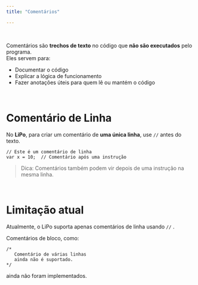```yaml
---
title: "Comentários"

---
```


<br>

Comentários são **trechos de texto** no código que **não são executados** pelo programa.  
Eles servem para:

- Documentar o código
- Explicar a lógica de funcionamento
- Fazer anotações úteis para quem lê ou mantém o código

<br>

#  Comentário de Linha

No **LiPo**, para criar um comentário de **uma única linha**, use `//` antes do texto.

```LiPo
// Este é um comentário de linha
var x = 10;  // Comentário após uma instrução
```

> Dica: Comentários também podem vir depois de uma instrução na mesma linha.

<br>

# Limitação atual

Atualmente, o LiPo suporta apenas comentários de linha usando `//` .

Comentários de bloco, como:

```LiPo
/* 
   Comentário de várias linhas
   ainda não é suportado.
*/

```

ainda não foram implementados.